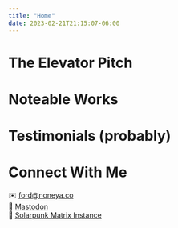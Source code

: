 ```yaml
---
title: "Home"
date: 2023-02-21T21:15:07-06:00
---
```


# The Elevator Pitch


# Noteable Works


# Testimonials (probably)


# Connect With Me
:envelope: [ford@noneya.co](mailto:ford@noneya.co)
<br>
:elephant: [Mastodon](https://hachyderm.io/@wrentreeco "Mastodon {rel='me'}")
<br>
:seedling: [Solarpunk Matrix Instance](https://matrix.to/#/#solarpunks:solarpunk.cloud "Solarpunk Matrix Instance")




